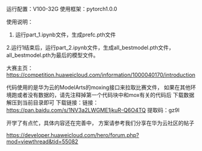 运行配置：V100-32G 
使用框架：pytorch1.0.0 

使用说明： 
1. 运行part_1.ipynb文件，生成prefc.pth文件 
 
2.运行1结束后，运行part_2.ipynb文件，生成all_bestmodel.pth文件，all_bestmodel.pth为最后的模型文件。 

大赛主页：https://competition.huaweicloud.com/information/1000040170/introduction 
 
代码使用的是华为云的ModelArts的moxing接口来拉取比赛文件， 
如果在其他环境跑或者没有数据的，请先注释掉第一个代码块中和mox有关的代码后 
下载数据解压到当前目录即可 
下载链接：链接：https://pan.baidu.com/s/1NV3a2LWGME1jkuR-Q6O4TQ 提取码：gz9l


开学了有点忙，具体内容还在完善中， 
方案请参考我们分享在华为云社区的帖子 

https://developer.huaweicloud.com/hero/forum.php?mod=viewthread&tid=55082 
